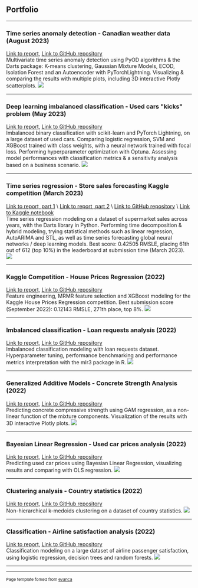## Portfolio

---

### Time series anomaly detection - Canadian weather data (August 2023)
[Link to report](https://ahmetzamanis.github.io/WeatherAnomalyDetectionClassification/), [Link to GitHub repository](https://github.com/AhmetZamanis/WeatherAnomalyDetectionClassification)
\
Multivariate time series anomaly detection using PyOD algorithms & the Darts package: K-means clustering, Gaussian Mixture Models, ECOD, Isolation Forest and an Autoencoder with PyTorchLightning. Visualizing & comparing the results with multiple plots, including 3D interactive Plotly scatterplots.
<img src="images/portfolio/ts_anom.jpg"/>

---

### Deep learning imbalanced classification - Used cars "kicks" problem (May 2023)
[Link to report](https://github.com/AhmetZamanis/UsedCarKicksClassification/blob/main/Report.md), [Link to GitHub repository](https://github.com/AhmetZamanis/UsedCarKicksClassification)
\
Imbalanced binary classification with scikit-learn and PyTorch Lightning, on a large dataset of used cars. Comparing logistic regression, SVM and XGBoost trained with class weights, with a neural network trained with focal loss. Performing hyperparameter optimization with Optuna. Assessing model performances with classification metrics & a sensitivity analysis based on a business scenario.
<img src="images/portfolio/kicks.jpg"/>

---

### Time series regression - Store sales forecasting Kaggle competition (March 2023)
[Link to report, part 1](https://github.com/AhmetZamanis/KaggleStoreSales/blob/main/ReportPart1.md)
\ 
[Link to report, part 2](https://github.com/AhmetZamanis/KaggleStoreSales/blob/main/ReportPart2.md)
\ 
[Link to GitHub repository](https://github.com/AhmetZamanis/KaggleStoreSales/)
\ 
[Link to Kaggle notebook](https://www.kaggle.com/code/ahmetzamanis/store-sales-autoets-with-darts)
\
Time series regression modeling on a dataset of supermarket sales across years, with the Darts library in Python. Performing time decomposition & hybrid modeling, trying statistical methods such as linear regression, AutoARIMA and STL, as well as time series forecasting global neural networks / deep learning models.
Best score: 0.42505 RMSLE, placing 61th out of 612 (top 10%) in the leaderboard at submission time (March 2023).
<img src="images/portfolio/ts_stores.jpg"/>

---

### Kaggle Competition - House Prices Regression (2022)
[Link to report](https://github.com/AhmetZamanis/Kaggle-House-Prices-Regression-FeatureEng/blob/main/HousePricesReport.md), [Link to GitHub repository](https://github.com/AhmetZamanis/Kaggle-House-Prices-Regression-FeatureEng)
\
Feature engineering, MRMR feature selection and XGBoost modeling for the Kaggle House Prices Regression competition. Best submission score (September 2022): 0.12143 RMSLE, 271th place, top 8%.
<img src="images/portfolio/house_prices.jpg"/>

---

### Imbalanced classification - Loan requests analysis (2022)
[Link to report](https://github.com/AhmetZamanis/LoanRequestClassification/blob/main/Report.md), [Link to GitHub repository](https://github.com/AhmetZamanis/LoanRequestClassification)
\
Imbalanced classification modeling with loan requests dataset. Hyperparameter tuning, performance benchmarking and performance metrics interpretation with the mlr3 package in R.
<img src="images/portfolio/loan_requests.jpg"/>

---

### Generalized Additive Models - Concrete Strength Analysis (2022)
[Link to report](https://ahmetzamanis.github.io/ConcreteStrengthGAM/), [Link to GitHub repository](https://github.com/AhmetZamanis/ConcreteStrengthGAM)
\
Predicting concrete compressive strength using GAM regression, as a non-linear function of the mixture components. Visualization of the results with 3D interactive Plotly plots.
<img src="images/portfolio/concrete_gam.jpg"/>

---

### Bayesian Linear Regression - Used car prices analysis (2022)
[Link to report](https://github.com/AhmetZamanis/BayesianUsedCars/blob/main/BayesianUsedCarsGit.md), [Link to GitHub repository](https://github.com/AhmetZamanis/BayesianUsedCars)
\
Predicting used car prices using Bayesian Linear Regression, visualizing results and comparing with OLS regression.
<img src="images/portfolio/bayesian_cars.jpg"/>

---

### Clustering analysis - Country statistics (2022)
[Link to report](https://github.com/AhmetZamanis/ClusteringCountry/blob/main/ClusteringCountry2.md), [Link to GitHub repository](https://github.com/AhmetZamanis/ClusteringCountry)
\
Non-hierarchical k-medoids clustering on a dataset of country statistics.
<img src="images/portfolio/cluster_country.jpg"/>

---

### Classification - Airline satisfaction analysis (2022)
[Link to report](https://github.com/AhmetZamanis/AirlineClassification/blob/main/ClassificationAirline2.md), [Link to GitHub repository](https://github.com/AhmetZamanis/AirlineClassification)
\
Classification modeling on a large dataset of airline passenger satisfaction, using logistic regression, decision trees and random forests.
<img src="images/portfolio/classif_airline.jpg"/>

---

---
<p style="font-size:11px">Page template forked from <a href="https://github.com/evanca/quick-portfolio">evanca</a></p>
<!-- Remove above link if you don't want to attibute -->
